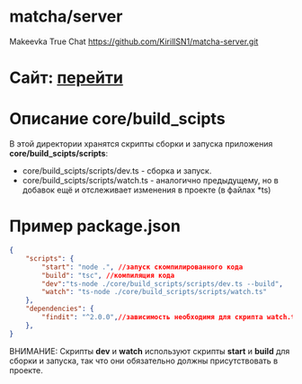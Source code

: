 # matcha/server
Makeevka True Chat
https://github.com/KirillSN1/matcha-server.git
# Сайт: [перейти](https://makchat.herokuapp.com/)



# Описание core/build_scipts
В этой директории хранятся скрипты сборки и запуска приложения
<br>
    <b>core/build_scipts/scripts</b>:
<br>
<ul>
    <li>core/build_scipts/scripts/dev.ts - сборка и запуск.</li>
    <li>core/build_scipts/scripts/watch.ts - аналогично предыдущему, но в добавок ещё и отслеживает изменения в проекте (в файлах *ts)</li>
</ul>

# Пример package.json
```json
{
    "scripts": {
        "start": "node .", //запуск скомпилированного кода
        "build": "tsc", //компиляция кода
        "dev":"ts-node ./core/build_scripts/scripts/dev.ts --build",
        "watch": "ts-node ./core/build_scripts/scripts/watch.ts"
    },
    "dependencies": {
        "findit": "^2.0.0",//зависимость необходимя для скрипта watch.ts
    },
}
```
ВНИМАНИЕ: Скрипты <b>dev</b> и <b>watch</b> используют скрипты <b>start</b> и <b>build</b> для сборки и запуска, так что они обязательно должны присутствовать в проекте.